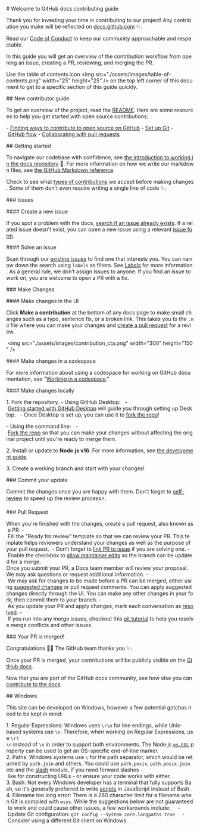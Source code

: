 # Welcome to GitHub docs contributing guide <!-- omit in toc --> 
  
 Thank you for investing your time in contributing to our project! Any contribution you make will be reflected on [docs.github.com](https://docs.github.com/en) :sparkles:.  
  
 Read our [Code of Conduct](./CODE_OF_CONDUCT.md) to keep our community approachable and respectable. 
  
 In this guide you will get an overview of the contribution workflow from opening an issue, creating a PR, reviewing, and merging the PR. 
  
 Use the table of contents icon <img src="./assets/images/table-of-contents.png" width="25" height="25" /> on the top left corner of this document to get to a specific section of this guide quickly. 
  
 ## New contributor guide 
  
 To get an overview of the project, read the [README](README.md). Here are some resources to help you get started with open source contributions: 
  
 - [Finding ways to contribute to open source on GitHub](https://docs.github.com/en/get-started/exploring-projects-on-github/finding-ways-to-contribute-to-open-source-on-github) 
 - [Set up Git](https://docs.github.com/en/get-started/quickstart/set-up-git) 
 - [GitHub flow](https://docs.github.com/en/get-started/quickstart/github-flow) 
 - [Collaborating with pull requests](https://docs.github.com/en/github/collaborating-with-pull-requests) 
  
  
 ## Getting started 
  
 To navigate our codebase with confidence, see [the introduction to working in the docs repository](/contributing/working-in-docs-repository.md) :confetti_ball:. For more information on how we write our markdown files, see [the GitHub Markdown reference](contributing/content-markup-reference.md). 
  
 Check to see what [types of contributions](/contributing/types-of-contributions.md) we accept before making changes. Some of them don't even require writing a single line of code :sparkles:. 
  
 ### Issues 
  
 #### Create a new issue 
  
 If you spot a problem with the docs, [search if an issue already exists](https://docs.github.com/en/github/searching-for-information-on-github/searching-on-github/searching-issues-and-pull-requests#search-by-the-title-body-or-comments). If a related issue doesn't exist, you can open a new issue using a relevant [issue form](https://github.com/github/docs/issues/new/choose).  
  
 #### Solve an issue 
  
 Scan through our [existing issues](https://github.com/github/docs/issues) to find one that interests you. You can narrow down the search using `labels` as filters. See [Labels](/contributing/how-to-use-labels.md) for more information. As a general rule, we don’t assign issues to anyone. If you find an issue to work on, you are welcome to open a PR with a fix. 
  
 ### Make Changes 
  
 #### Make changes in the UI 
  
 Click **Make a contribution** at the bottom of any docs page to make small changes such as a typo, sentence fix, or a broken link. This takes you to the `.md` file where you can make your changes and [create a pull request](#pull-request) for a review.  
  
  <img src="./assets/images/contribution_cta.png" width="300" height="150" />  
  
 #### Make changes in a codespace 
  
 For more information about using a codespace for working on GitHub documentation, see "[Working in a codespace](https://github.com/github/docs/blob/main/contributing/codespace.md)." 
  
 #### Make changes locally 
  
 1. Fork the repository. 
 - Using GitHub Desktop: 
   - [Getting started with GitHub Desktop](https://docs.github.com/en/desktop/installing-and-configuring-github-desktop/getting-started-with-github-desktop) will guide you through setting up Desktop. 
   - Once Desktop is set up, you can use it to [fork the repo](https://docs.github.com/en/desktop/contributing-and-collaborating-using-github-desktop/cloning-and-forking-repositories-from-github-desktop)! 
  
 - Using the command line: 
   - [Fork the repo](https://docs.github.com/en/github/getting-started-with-github/fork-a-repo#fork-an-example-repository) so that you can make your changes without affecting the original project until you're ready to merge them. 
  
 2. Install or update to **Node.js v16**. For more information, see [the development guide](contributing/development.md). 
  
 3. Create a working branch and start with your changes! 
  
 ### Commit your update 
  
 Commit the changes once you are happy with them. Don't forget to [self-review](/contributing/self-review.md) to speed up the review process:zap:. 
  
 ### Pull Request 
  
 When you're finished with the changes, create a pull request, also known as a PR. 
 - Fill the "Ready for review" template so that we can review your PR. This template helps reviewers understand your changes as well as the purpose of your pull request.  
 - Don't forget to [link PR to issue](https://docs.github.com/en/issues/tracking-your-work-with-issues/linking-a-pull-request-to-an-issue) if you are solving one. 
 - Enable the checkbox to [allow maintainer edits](https://docs.github.com/en/github/collaborating-with-issues-and-pull-requests/allowing-changes-to-a-pull-request-branch-created-from-a-fork) so the branch can be updated for a merge. 
 Once you submit your PR, a Docs team member will review your proposal. We may ask questions or request additional information. 
 - We may ask for changes to be made before a PR can be merged, either using [suggested changes](https://docs.github.com/en/github/collaborating-with-issues-and-pull-requests/incorporating-feedback-in-your-pull-request) or pull request comments. You can apply suggested changes directly through the UI. You can make any other changes in your fork, then commit them to your branch. 
 - As you update your PR and apply changes, mark each conversation as [resolved](https://docs.github.com/en/github/collaborating-with-issues-and-pull-requests/commenting-on-a-pull-request#resolving-conversations). 
 - If you run into any merge issues, checkout this [git tutorial](https://github.com/skills/resolve-merge-conflicts) to help you resolve merge conflicts and other issues. 
  
 ### Your PR is merged! 
  
 Congratulations :tada::tada: The GitHub team thanks you :sparkles:.  
  
 Once your PR is merged, your contributions will be publicly visible on the [GitHub docs](https://docs.github.com/en).  
  
 Now that you are part of the GitHub docs community, see how else you can [contribute to the docs](/contributing/types-of-contributions.md). 
  
 ## Windows 
  
 This site can be developed on Windows, however a few potential gotchas need to be kept in mind: 
  
 1. Regular Expressions: Windows uses `\r\n` for line endings, while Unix-based systems use `\n`. Therefore, when working on Regular Expressions, use `\r?\n` instead of `\n` in order to support both environments. The Node.js [`os.EOL`](https://nodejs.org/api/os.html#os_os_eol) property can be used to get an OS-specific end-of-line marker. 
 2. Paths: Windows systems use `\` for the path separator, which would be returned by `path.join` and others. You could use `path.posix`, `path.posix.join` etc and the [slash](https://ghub.io/slash) module, if you need forward slashes - like for constructing URLs - or ensure your code works with either. 
 3. Bash: Not every Windows developer has a terminal that fully supports Bash, so it's generally preferred to write [scripts](/script) in JavaScript instead of Bash. 
 4. Filename too long error: There is a 260 character limit for a filename when Git is compiled with `msys`. While the suggestions below are not guaranteed to work and could cause other issues, a few workarounds include: 
     - Update Git configuration: `git config --system core.longpaths true` 
     - Consider using a different Git client on Windows
